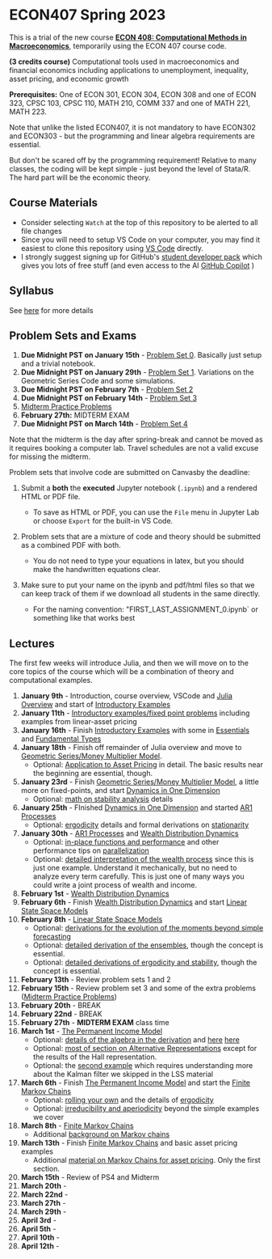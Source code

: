 # ECON407 Spring 2023
This is a trial of the new course [**ECON 408: Computational Methods in Macroeconomics**](syllabus.md), temporarily using the ECON 407 course code.

**(3 credits course)** Computational tools used in macroeconomics and financial economics including applications to unemployment, inequality, asset pricing, and economic growth

**Prerequisites:** One of ECON 301, ECON 304, ECON 308 and one of ECON 323, CPSC 103, CPSC 110, MATH 210, COMM 337 and one of MATH 221, MATH 223.

Note that unlike the listed ECON407, it is not mandatory to have ECON302 and ECON303 - but the programming and linear algebra requirements are essential.

But don't be scared off by the programming requirement!  Relative to many classes, the coding will be kept simple - just beyond the level of Stata/R.  The hard part will be the economic theory.

## Course Materials
- Consider selecting `Watch` at the top of this repository to be alerted to all file changes
- Since you will need to setup VS Code on your computer, you may find it easiest to clone this repository using [VS Code](https://docs.microsoft.com/en-us/azure/developer/javascript/how-to/with-visual-studio-code/clone-github-repository?tabs=create-repo-command-palette%2Cinitialize-repo-activity-bar%2Ccreate-branch-command-palette%2Ccommit-changes-command-palette%2Cpush-command-palette) directly.
- I strongly suggest signing up for GitHub's [student developer pack](https://education.github.com/pack) which gives you lots of free stuff (and even access to the AI [GitHub Copilot](https://docs.github.com/en/copilot/quickstart) )

## Syllabus
See [here](syllabus.md) for more details

## Problem Sets and Exams
1. **Due Midnight PST on January 15th** - [Problem Set 0](/problem_sets/problem_set_0.pdf). Basically just setup and a trivial notebook.
2. **Due Midnight PST on January 29th** - [Problem Set 1](/problem_sets/problem_set_1.ipynb). Variations on the Geometric Series Code and some simulations.
3. **Due Midnight PST on February 7th** - [Problem Set 2](/problem_sets/problem_set_2.ipynb)
4. **Due Midnight PST on February 14th** - [Problem Set 3](/problem_sets/problem_set_3.ipynb)
5. [Midterm Practice Problems](/problem_sets/midterm_practice_problems.ipynb)
6. **February 27th:**  MIDTERM EXAM
4. **Due Midnight PST on March 14th** - [Problem Set 4](/problem_sets/problem_set_4.ipynb)

Note that the midterm is the day after spring-break and cannot be moved as it requires booking a computer lab.  Travel schedules are not a valid excuse for missing the midterm.

Problem sets that involve code are submitted on Canvasby the deadline:
1. Submit a **both** the **executed** Jupyter notebook (`.ipynb`) and a rendered HTML or PDF file.
   - To save as HTML or PDF, you can use the `File` menu in Jupyter Lab or choose `Export` for the built-in VS Code.
  
3. Problem sets that are a mixture of code and theory should be submitted as a combined PDF with both.
   - You do not need to type your equations in latex, but you should make the handwritten equations clear.
4. Make sure to put your name on the ipynb and pdf/html files so that we can keep track of them if we download all students in the same directly.
     - For the naming convention: "FIRST_LAST_ASSIGNMENT_0.ipynb` or something like that works best

## Lectures
The first few weeks will introduce Julia, and then we will move on to the core topics of the course which will be a combination of theory and computational examples.
1. **January 9th** - Introduction, course overview, VSCode and [Julia Overview](https://julia.quantecon.org/getting_started_julia/getting_started.html) and start of [Introductory Examples](https://julia.quantecon.org/getting_started_julia/julia_by_example.html)
2. **January 11th** - [Introductory examples/fixed point problems](https://julia.quantecon.org/getting_started_julia/julia_by_example.html) including examples from linear-asset pricing
3. **January 16th** - Finish [Introductory Examples](https://julia.quantecon.org/getting_started_julia/julia_by_example.html) with some in [Essentials](https://julia.quantecon.org/getting_started_julia/julia_essentials.html) and [Fundamental Types](https://julia.quantecon.org/getting_started_julia/fundamental_types.html)
4. **January 18th** - Finish off remainder of Julia overview and move to [Geometric Series/Money Multiplier Model](https://julia.quantecon.org/tools_and_techniques/geom_series.html).
   - Optional: [Application to Asset Pricing](https://julia.quantecon.org/tools_and_techniques/geom_series.html#application-to-asset-pricing) in detail.  The basic results near the beginning are essential, though.
5. **January 23rd** - Finish [Geometric Series/Money Multiplier Model](https://julia.quantecon.org/tools_and_techniques/geom_series.html), a little more on fixed-points, and start [Dynamics in One Dimension](https://julia.quantecon.org/introduction_dynamics/scalar_dynam.html)
   - Optional: [math on stability analysis](https://julia.quantecon.org/introduction_dynamics/scalar_dynam.html#stability) details
6. **January 25th** - FInished [Dynamics in One Dimension](https://julia.quantecon.org/introduction_dynamics/scalar_dynam.html) and started [AR1 Processes](https://julia.quantecon.org/introduction_dynamics/ar1_processes.html)
   - Optional: [ergodicity](https://julia.quantecon.org/introduction_dynamics/ar1_processes.html#ergodicity) details and formal derivations on [stationarity](https://julia.quantecon.org/introduction_dynamics/ar1_processes.html#stationary-distributions)
7. **January 30th** -  [AR1 Processes](https://julia.quantecon.org/introduction_dynamics/ar1_processes.html) and [Wealth Distribution Dynamics](https://julia.quantecon.org/introduction_dynamics/wealth_dynamics.html)
    - Optional: [in-place functions and performance](https://julia.quantecon.org/introduction_dynamics/wealth_dynamics.html#in-place-functions-preallocation-and-performance) and other performance tips on [parallelization](https://julia.quantecon.org/introduction_dynamics/wealth_dynamics.html#parallelization-and-vectorization)
    - Optional: [detailed interpretation of the wealth process](https://julia.quantecon.org/introduction_dynamics/wealth_dynamics.html#a-model-of-wealth-dynamics) since this is just one example.  Understand it mechanically, but no need to analyze every term carefully.  This is just one of many ways you could write a joint process of wealth and income.
8. **February 1st** - [Wealth Distribution Dynamics](https://julia.quantecon.org/introduction_dynamics/wealth_dynamics.html)
9.  **February 6th** - Finish [Wealth Distribution Dynamics](https://julia.quantecon.org/introduction_dynamics/wealth_dynamics.html) and start [Linear State Space Models](https://julia.quantecon.org/introduction_dynamics/linear_models.html)
10. **February 8th** - [Linear State Space Models](https://julia.quantecon.org/introduction_dynamics/linear_models.html)
    - Optional: [derivations for the evolution of the moments beyond simple forecasting](https://julia.quantecon.org/introduction_dynamics/linear_models.html#distributions-and-moments) 
    - Optional: [detailed derivation of the ensembles](https://julia.quantecon.org/introduction_dynamics/linear_models.html#ensemble-interpretations), though the concept is essential.
    - Optional: [detailed derivations of ergodicity and stability](https://julia.quantecon.org/introduction_dynamics/linear_models.html#stationarity-and-ergodicity), though the concept is essential.
12. **February 13th** - Review problem sets 1 and 2
13. **February 15th** - Review problem set 3 and some of the extra problems ([Midterm Practice Problems](/problem_sets/midterm_practice_problems.ipynb))
14. **February 20th** - BREAK
15. **February 22nd** - BREAK
16. **February 27th** - **MIDTERM EXAM** class time
17. **March 1st** - [The Permanent Income Model](https://julia.quantecon.org/dynamic_programming/perm_income.html)
    - Optional: [details of the algebra in the derivation](https://julia.quantecon.org/dynamic_programming/perm_income.html#the-optimal-decision-rule) and [here](https://julia.quantecon.org/dynamic_programming/perm_income.html#hall-s-representation) [here](https://julia.quantecon.org/dynamic_programming/perm_income.html#appendix-the-euler-equation)
    - Optional: [most of section on Alternative Representations](https://julia.quantecon.org/dynamic_programming/perm_income.html#alternative-representations) except for the results of the Hall representation.
    - Optional: the [second example](https://julia.quantecon.org/dynamic_programming/perm_income.html#example-2) which requires understanding more about the Kalman filter we skipped in the LSS material
18. **March 6th** - Finish  [The Permanent Income Model](https://julia.quantecon.org/dynamic_programming/perm_income.html) and start the [Finite Markov Chains](https://julia.quantecon.org/introduction_dynamics/finite_markov.html)
    - Optional: [rolling your own](https://julia.quantecon.org/introduction_dynamics/finite_markov.html#rolling-our-own) and the details of [ergodicity](https://julia.quantecon.org/introduction_dynamics/finite_markov.html#ergodicity)
    - Optional: [irreducibility and aperiodicity](https://julia.quantecon.org/introduction_dynamics/finite_markov.html#irreducibility-and-aperiodicity) beyond the simple examples we cover
19. **March 8th** - [Finite Markov Chains](https://julia.quantecon.org/introduction_dynamics/finite_markov.html)
    - Additional [background on Markov chains](https://github.com/jlperla/ECON307_2023/blob/main/lecture_notes/markov_chains_unemployment.pdf)
21. **March 13th** - Finish [Finite Markov Chains](https://julia.quantecon.org/introduction_dynamics/finite_markov.html) and basic asset pricing examples
    - Additional [material on Markov Chains for asset pricing](https://github.com/jlperla/ECON307_2023/blob/main/lecture_notes/stochastic_asset_pricing.pdf).  Only the first section.
22. **March 15th** - Review of PS4 and Midterm
23. **March 20th** -
24. **March 22nd** -
25. **March 27th** -
26. **March 29th** -
27. **April 3rd** -
28. **April 5th** -
29. **April 10th** -
30. **April 12th** -
